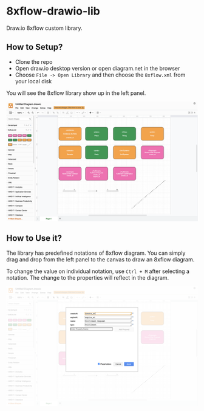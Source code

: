 # 8xflow-drawio-lib
Draw.io 8xflow custom library.

## How to Setup?

 - Clone the repo
 - Open draw.io desktop version or open diagram.net in the browser
 - Choose `File -> Open Library` and then choose the `8xflow.xml` from your local disk

You will see the 8xflow library show up in the left panel.

![draw.io 8xflow library](media/components.png)

## How to Use it?

The library has predefined notations of 8xflow diagram. You can simply drag and drop from the left panel to the canvas to draw an 8xflow diagram.

To change the value on individual notation, use `Ctrl + M` after selecting a notation. The change to the properties will reflect in the diagram.

![draw.io 8xflow library](media/update_values.png)